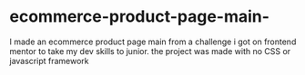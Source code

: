 # ecommerce-product-page-main-
I made an ecommerce product page main from a challenge i got on frontend mentor to take my dev skills to junior.
the project was made with no CSS or javascript framework 
